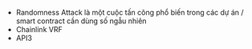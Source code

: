 - Randomness Attack là một cuộc tấn công phổ biến trong các dự án / smart contract cần dùng số ngẫu nhiên 
- Chainlink VRF
- API3 